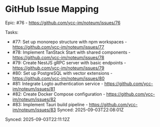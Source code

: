 # GitHub Issue Mapping

Epic: #76 - https://github.com/ycc-im/noteum/issues/76

Tasks:
- #77: Set up monorepo structure with npm workspaces - https://github.com/ycc-im/noteum/issues/77
- #78: Implement TanStack Start with shared components - https://github.com/ycc-im/noteum/issues/78
- #79: Create NestJS gRPC server with basic endpoints - https://github.com/ycc-im/noteum/issues/79
- #80: Set up PostgreSQL with vector extensions - https://github.com/ycc-im/noteum/issues/80
- #81: Integrate Logto authentication service - https://github.com/ycc-im/noteum/issues/81
- #82: Create Docker Compose configuration - https://github.com/ycc-im/noteum/issues/82
- #83: Implement Tauri build pipeline - https://github.com/ycc-im/noteum/issues/83
Synced: 2025-09-03T22:08:01Z

Synced: 2025-09-03T22:11:12Z
